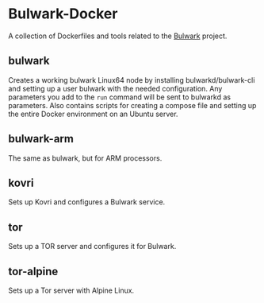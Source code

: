 # Bulwark-Docker

A collection of Dockerfiles and tools related to the [Bulwark](https://www.bulwarkcrypto.com) project.

## bulwark

Creates a working bulwark Linux64 node by installing bulwarkd/bulwark-cli and setting up a user bulwark with the needed configuration. Any parameters you add to the `run` command will be sent to bulwarkd as parameters. Also contains scripts for creating a compose file and setting up the entire Docker environment on an Ubuntu server.

## bulwark-arm

The same as bulwark, but for ARM processors.

## kovri

Sets up Kovri and configures a Bulwark service.

## tor

Sets up a TOR server and configures it for Bulwark.

## tor-alpine

Sets up a Tor server with Alpine Linux.
